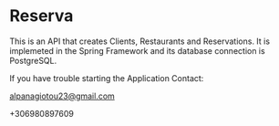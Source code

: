 # Reserva
This is an API that creates Clients, Restaurants and Reservations. It is implemeted in the Spring Framework and its database connection is PostgreSQL. 

If you have trouble starting the Application Contact: 

alpanagiotou23@gmail.com

+306980897609
